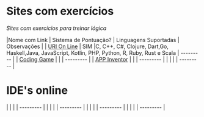 # Sites com exercícios

*Sites com exercícios para treinar lógica*

|Nome com Link | Sistema de Pontuação? | Linguagens Suportadas | Observações |
| [URI On Line](https://www.urionlinejudge.com.br) | SIM  |C, C++, C#, Clojure, Dart,Go, Haskell,Java, JavaScript, Kotlin,  PHP, Python, R, Ruby, Rust e Scala  | --------- |
| [Coding Game](https://www.codingame.com/start) |  |  | --------- |
| [APP Inventor](http://ai2.appinventor.mit.edu/) |  |  | --------- |
| []() |  |  | --------- |


# IDE's online

| []() |  |  | --------- |
| []() |  |  | --------- |
| []() |  |  | --------- |
| []() |  |  | --------- |
